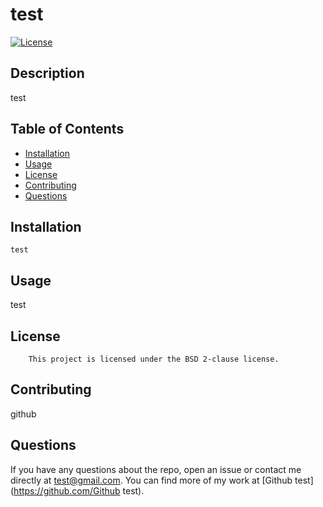 
  # test
  
  [![License](https://img.shields.io/badge/License-BSD_2--Clause-orange.svg)](https://opensource.org/licenses/BSD-2-Clause)
  
  ## Description
  test
  
  ## Table of Contents
  - [Installation](#installation)
  - [Usage](#usage)
  - [License](#license)
  - [Contributing](#contributing)
  - [Questions](#questions)
  
  ## Installation
  ```
  test
  ```
  
  ## Usage
  test
  
  ## License
        This project is licensed under the BSD 2-clause license.
  
  ## Contributing
  github
  
  ## Questions
  If you have any questions about the repo, open an issue or contact me directly at [test@gmail.com](mailto:test@gmail.com). You can find more of my work at [Github test](https://github.com/Github test).
  